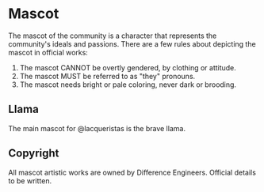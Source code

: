 # Mascot

The mascot of the community is a character that represents the community's ideals and passions. There are a few rules about depicting the mascot in official works:

  1. The mascot CANNOT be overtly gendered, by clothing or attitude.
  2. The mascot MUST be referred to as "they" pronouns.
  3. The mascot needs bright or pale coloring, never dark or brooding.


## Llama

The main mascot for @lacqueristas is the brave llama.


## Copyright

All mascot artistic works are owned by Difference Engineers. Official details to be written.
